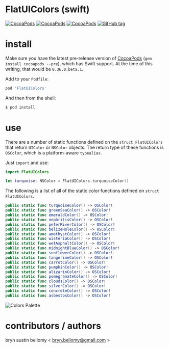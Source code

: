 
# FlatUIColors (swift)

[![CocoaPods](https://img.shields.io/cocoapods/v/FlatUIColors.svg?style=flat)](http://cocoadocs.org/docsets/FlatUIColors)
[![CocoaPods](https://img.shields.io/cocoapods/p/FlatUIColors.svg?style=flat)](http://cocoadocs.org/docsets/FlatUIColors)
[![CocoaPods](https://img.shields.io/cocoapods/l/FlatUIColors.svg?style=flat)](http://cocoadocs.org/docsets/FlatUIColors)
[![GitHub tag](https://img.shields.io/github/tag/brynbellomy/FlatUIColors.svg?style=flat)]()


# install

Make sure you have the latest pre-release version of [CocoaPods](http://cocoapods.org) (`gem install cocoapods --pre`), which has Swift support.  At the time of this writing, that would be `0.36.0.beta.1`.

Add to your `Podfile`:

```ruby
pod 'FlatUIColors'
```

And then from the shell:

```sh
$ pod install
```


# use

There are a number of static functions defined on the `struct FlatUIColors` that return
`UIColor` or `NSColor` objects.  The return type of these functions is `OSColor`, which
is a platform-aware `typealias`.

Just `import` and use:

```swift
import FlatUIColors

let turquoise: NSColor = FlatUIColors.turquoiseColor()
```

The following is a list of all of the static color functions defined on `struct FlatUIColors`.

```swift
public static func turquoiseColor() -> OSColor!
public static func greenSeaColor() -> OSColor!
public static func emeraldColor() -> OSColor!
public static func nephritisColor() -> OSColor!
public static func peterRiverColor() -> OSColor!
public static func belizeHoleColor() -> OSColor!
public static func amethystColor() -> OSColor!
public static func wisteriaColor() -> OSColor!
public static func wetAsphaltColor() -> OSColor!
public static func midnightBlueColor() -> OSColor!
public static func sunflowerColor() -> OSColor!
public static func tangerineColor() -> OSColor!
public static func carrotColor() -> OSColor!
public static func pumpkinColor() -> OSColor!
public static func alizarinColor() -> OSColor!
public static func pomegranateColor() -> OSColor!
public static func cloudsColor() -> OSColor!
public static func silverColor() -> OSColor!
public static func concreteColor() -> OSColor!
public static func asbestosColor() -> OSColor!
```

![Colors Palette](https://github.com/kexoth/FlatUIColors/blob/master/ColorsPalette.png)

# contributors / authors


bryn austin bellomy < <bryn.bellomy@gmail.com> >
